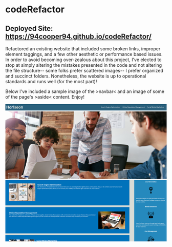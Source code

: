 # codeRefactor

## Deployed Site: https://94cooper94.github.io/codeRefactor/

Refactored an existing website that included some broken links, improper element taggings, and a few other aesthetic or performance based issues. In order to avoid becoming over-zealous about this project, I've elected to stop at simply altering the mistakes presented in the code and not altering the file structure-- some folks prefer scattered images-- I prefer organized and succinct folders. Nonetheless, the website is up to operational standards and runs well (for the most part)!

Below I've included a sample image of the >navbar< and an image of some of the page's >aside< content. Enjoy!

![nav_bar](navbarCapture.PNG)
![main_page](mainContent.PNG)
![sample_content](sampleField.PNG)
